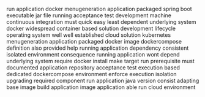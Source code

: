 run application docker menugeneration application packaged spring boot executable jar file running acceptance test development machine continuous integration must quick easy least dependent underlying system docker widespread container based solution development lifecycle operating system well well established cloud solution kubernetes menugeneration application packaged docker image dockercompose definition also provided help running application dependency consistent isolated environment consequence running application wont depend underlying system require docker install make target run prerequisite must documented application repository acceptance test execution based dedicated dockercompose environment enforce execution isolation upgrading required component run application java version consist adapting base image build application image application able run cloud environment
